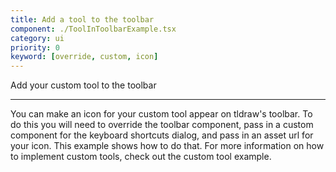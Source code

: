 ```yaml
---
title: Add a tool to the toolbar
component: ./ToolInToolbarExample.tsx
category: ui
priority: 0
keyword: [override, custom, icon]
---
```


Add your custom tool to the toolbar

---

You can make an icon for your custom tool appear on tldraw's toolbar. To do this you will need to override the toolbar component, pass in a custom component for the keyboard shortcuts dialog, and pass in an asset url for your icon. This example shows how to do that. For more information on how to implement custom tools, check out the custom tool example.
